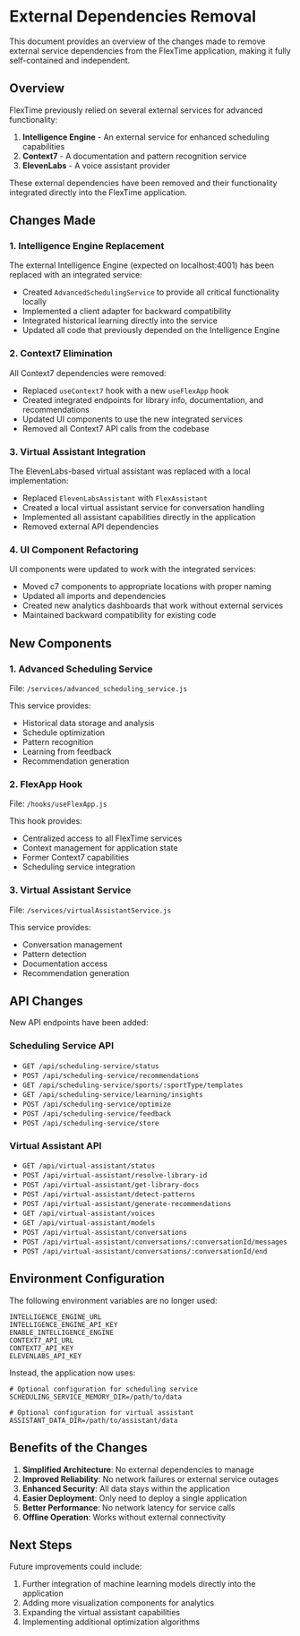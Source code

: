 # External Dependencies Removal

This document provides an overview of the changes made to remove external service dependencies from the FlexTime application, making it fully self-contained and independent.

## Overview

FlexTime previously relied on several external services for advanced functionality:

1. **Intelligence Engine** - An external service for enhanced scheduling capabilities
2. **Context7** - A documentation and pattern recognition service
3. **ElevenLabs** - A voice assistant provider

These external dependencies have been removed and their functionality integrated directly into the FlexTime application.

## Changes Made

### 1. Intelligence Engine Replacement

The external Intelligence Engine (expected on localhost:4001) has been replaced with an integrated service:

- Created `AdvancedSchedulingService` to provide all critical functionality locally
- Implemented a client adapter for backward compatibility
- Integrated historical learning directly into the service
- Updated all code that previously depended on the Intelligence Engine

### 2. Context7 Elimination

All Context7 dependencies were removed:

- Replaced `useContext7` hook with a new `useFlexApp` hook
- Created integrated endpoints for library info, documentation, and recommendations
- Updated UI components to use the new integrated services
- Removed all Context7 API calls from the codebase

### 3. Virtual Assistant Integration

The ElevenLabs-based virtual assistant was replaced with a local implementation:

- Replaced `ElevenLabsAssistant` with `FlexAssistant`
- Created a local virtual assistant service for conversation handling
- Implemented all assistant capabilities directly in the application
- Removed external API dependencies

### 4. UI Component Refactoring

UI components were updated to work with the integrated services:

- Moved c7 components to appropriate locations with proper naming
- Updated all imports and dependencies
- Created new analytics dashboards that work without external services
- Maintained backward compatibility for existing code

## New Components

### 1. Advanced Scheduling Service

File: `/services/advanced_scheduling_service.js`

This service provides:
- Historical data storage and analysis
- Schedule optimization
- Pattern recognition
- Learning from feedback
- Recommendation generation

### 2. FlexApp Hook

File: `/hooks/useFlexApp.js`

This hook provides:
- Centralized access to all FlexTime services
- Context management for application state
- Former Context7 capabilities
- Scheduling service integration

### 3. Virtual Assistant Service

File: `/services/virtualAssistantService.js`

This service provides:
- Conversation management
- Pattern detection
- Documentation access
- Recommendation generation

## API Changes

New API endpoints have been added:

### Scheduling Service API

- `GET /api/scheduling-service/status`
- `POST /api/scheduling-service/recommendations`
- `GET /api/scheduling-service/sports/:sportType/templates`
- `GET /api/scheduling-service/learning/insights`
- `POST /api/scheduling-service/optimize`
- `POST /api/scheduling-service/feedback`
- `POST /api/scheduling-service/store`

### Virtual Assistant API

- `GET /api/virtual-assistant/status`
- `POST /api/virtual-assistant/resolve-library-id`
- `POST /api/virtual-assistant/get-library-docs`
- `POST /api/virtual-assistant/detect-patterns`
- `POST /api/virtual-assistant/generate-recommendations`
- `GET /api/virtual-assistant/voices`
- `GET /api/virtual-assistant/models`
- `POST /api/virtual-assistant/conversations`
- `POST /api/virtual-assistant/conversations/:conversationId/messages`
- `POST /api/virtual-assistant/conversations/:conversationId/end`

## Environment Configuration

The following environment variables are no longer used:

```
INTELLIGENCE_ENGINE_URL
INTELLIGENCE_ENGINE_API_KEY
ENABLE_INTELLIGENCE_ENGINE
CONTEXT7_API_URL
CONTEXT7_API_KEY
ELEVENLABS_API_KEY
```

Instead, the application now uses:

```
# Optional configuration for scheduling service
SCHEDULING_SERVICE_MEMORY_DIR=/path/to/data

# Optional configuration for virtual assistant
ASSISTANT_DATA_DIR=/path/to/assistant/data
```

## Benefits of the Changes

1. **Simplified Architecture**: No external dependencies to manage
2. **Improved Reliability**: No network failures or external service outages
3. **Enhanced Security**: All data stays within the application
4. **Easier Deployment**: Only need to deploy a single application
5. **Better Performance**: No network latency for service calls
6. **Offline Operation**: Works without external connectivity

## Next Steps

Future improvements could include:

1. Further integration of machine learning models directly into the application
2. Adding more visualization components for analytics
3. Expanding the virtual assistant capabilities
4. Implementing additional optimization algorithms